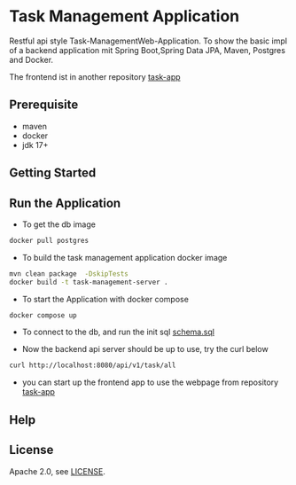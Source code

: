 # Task Management Application
Restful api style Task-ManagementWeb-Application.
To show the basic impl of a backend application mit Spring Boot,Spring Data JPA, Maven, Postgres and Docker.

The frontend ist in another repository [task-app](https://github.com/xiaoming-1988/task-app)

## Prerequisite
- maven
- docker
- jdk 17+

## Getting Started

## Run the Application

- To get the db image

```bash
docker pull postgres
```

- To build the task management application docker image

```bash
mvn clean package  -DskipTests
docker build -t task-management-server .
```

- To start the Application with docker compose
```bash
docker compose up
```

- To connect to the db, and run the init sql [schema.sql](./src/test/resources/schema.sql)

- Now the backend api server should be up to use, try the curl below

```bash
curl http://localhost:8080/api/v1/task/all 
```

- you can start up the frontend app to use the webpage from repository [task-app](https://github.com/xiaoming-1988/task-app)

## Help

## License

Apache 2.0, see [LICENSE](LICENSE).
